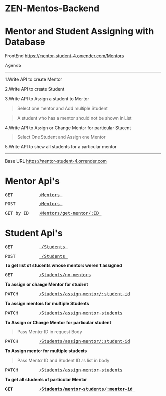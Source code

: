 # ZEN-Mentos-Backend

# Mentor and Student Assigning with Database

FrontEnd  https://mentor-student-4.onrender.com/Mentors

Agenda

----------------------------------------------------------------------------------------------

1.Write API to create Mentor

2.Write API to create Student

3.Write API to Assign a student to Mentor
   > Select one mentor and Add multiple Student
   
   > A student who has a mentor should not be shown in List

4.Write API to Assign or Change Mentor for particular Student
   > Select One Student and Assign one Mentor
   
5.Write API to show all students for a particular mentor

--------------------------------------------------------------------------------------------------

Base URL https://mentor-student-4.onrender.com

# Mentor Api's

<pre>GET          <a href="https://mentor-student-4.onrender.com/Mentors">/Mentors </a></pre>

<pre>POST         <a href="https://mentor-student-4.onrender.com/Mentors">/Mentors </a></pre>

<pre>GET by ID    <a href="https://mentor-student-4.onrender.com/Mentors/get-mentor/67b1c9bba089112c6aa6d138">/Mentors/get-mentor/:ID </a></pre>

# Student Api's

<pre>GET          <a href="https://mentor-student-4.onrender.com/Students"> /Students </a></pre>

<pre>POST         <a href="https://mentor-student-4.onrender.com/Students"> /Students </a></pre>

<b>To get list of students whose mentors weren't assigned </b>

<pre>GET          <a href="https://mentor-student-4.onrender.com/Students/no-mentors">/Students/no-mentors</a></pre>

<b>To assign or change Mentor for student</b>

<pre>PATCH        <a href="https://mentor-student-4.onrender.com/Students/assign-mentor/67b1c4bb93a9ec644097fd93">/Students/assign-mentor/:student-id</a></pre>

<b> To assign mentors for multiple Students </b>

<pre>PATCH        <a href="https://mentor-student-4.onrender.com/Students/assign-mentor-students">/Students/assign-mentor-students</a></pre>

<b> To Assign or Change Mentor for particular student </b>
  > Pass Mentor ID in request Body

<pre>PATCH        <a href="https://mentor-student-4.onrender.com/Students/assign-mentor/67b1c8dda089112c6aa6d134">/Students/assign-mentor/:student-id</a> </pre>

<b> To Assign mentor for multiple students </b>
  > Pass Mentor ID and Student ID as list in body
 
<pre>PATCH        <a href="https://mentor-student-4.onrender.com/Students/assign-mentor-students">/Students/assign-mentor-students</a> </pre>

<b> To get all students of particular Mentor

<pre>GET          <a href="https://mentor-student-4.onrender.com/Students/mentor-students/67b1c4bb93a9ec644097fd93">/Students/mentor-students/:mentor-id </a></pre>
 





